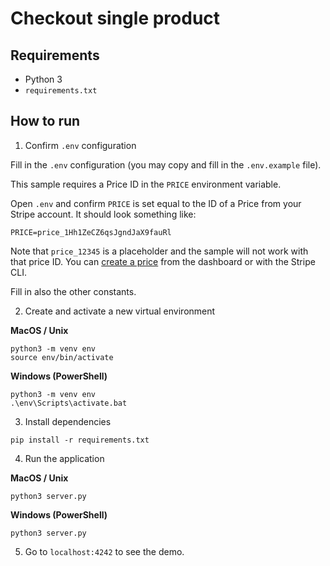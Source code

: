 # Checkout single product

## Requirements

- Python 3
- `requirements.txt`

## How to run

1. Confirm `.env` configuration

Fill in the `.env` configuration (you may copy and fill in the `.env.example` file).

This sample requires a Price ID in the `PRICE` environment variable.

Open `.env` and confirm `PRICE` is set equal to the ID of a Price from your
Stripe account. It should look something like:

```
PRICE=price_1Hh1ZeCZ6qsJgndJaX9fauRl
```

Note that `price_12345` is a placeholder and the sample will not work with that
price ID. You can [create a price](https://stripe.com/docs/api/prices/create)
from the dashboard or with the Stripe CLI.

Fill in also the other constants.

2. Create and activate a new virtual environment

**MacOS / Unix**

```
python3 -m venv env
source env/bin/activate
```

**Windows (PowerShell)**

```
python3 -m venv env
.\env\Scripts\activate.bat
```

3. Install dependencies

```
pip install -r requirements.txt
```

4. Run the application

**MacOS / Unix**

```
python3 server.py
```

**Windows (PowerShell)**

```
python3 server.py
```

5. Go to `localhost:4242` to see the demo.
